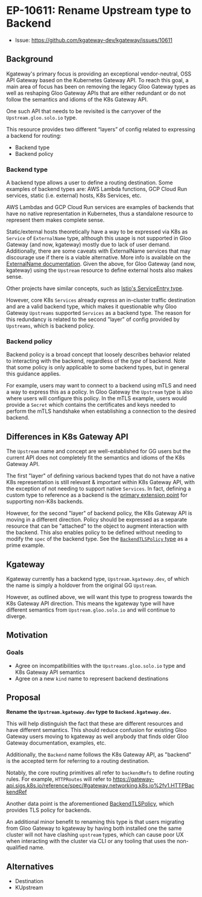 <!--
```
<<[UNRESOLVED optional short context or usernames ]>>
Stuff that is being argued.
<<[/UNRESOLVED]>>
```
-->
# EP-10611: Rename Upstream type to Backend

* Issue: https://github.com/kgateway-dev/kgateway/issues/10611

## Background 

Kgateway's primary focus is providing an exceptional vendor-neutral, OSS API Gateway based on the Kubernetes Gateway API.
To reach this goal, a main area of focus has been on removing the legacy Gloo Gateway types as well as reshaping Gloo Gateway APIs that are either redundant or do not follow the semantics and idioms of the K8s Gateway API.

One such API that needs to be revisited is the carryover of the `Upstream.gloo.solo.io` type.

This resource provides two different “layers” of config related to expressing a backend for routing:
* Backend type 
* Backend policy

### Backend type

A backend type allows a user to define a routing destination.
Some examples of backend types are: AWS Lambda functions, GCP Cloud Run services, static (i.e. external) hosts, K8s Services, etc.

AWS Lambdas and GCP Cloud Run services are examples of backends that have no native representation in Kubernetes, thus a standalone resource to represent them makes complete sense.

Static/external hosts theoretically have a way to be expressed via K8s as `Service` of `ExternalName` type, although this usage is not supported in Gloo Gateway (and now, kgateway) mostly due to lack of user demand.
Additionally, there are some caveats with ExternalName services that may discourage use if there is a viable alternative. More info is available on the [ExternalName documentation](https://kubernetes.io/docs/concepts/services-networking/service/#externalname).
Given the above, for Gloo Gateway (and now, kgateway) using the `Upstream` resource to define external hosts also makes sense.

Other projects have similar concepts, such as [Istio's ServiceEntry type](https://istio.io/latest/docs/concepts/traffic-management/#service-entries).

However, core K8s `Services` already express an in-cluster traffic destination and are a valid backend type, which makes it questionable why Gloo Gateway `Upstreams` supported `Services` as a backend type.
The reason for this redundancy is related to the second "layer" of config provided by `Upstreams`, which is backend policy.

### Backend policy

Backend policy is a broad concept that loosely describes behavior related to interacting with the backend, regardless of the _type_ of backend. Note that some policy is only applicable to some backend types, but in general this guidance applies.

For example, users may want to connect to a backend using mTLS and need a way to express this as a policy.
In Gloo Gateway the `Upstream` type is also where users will configure this policy.
In the mTLS example, users would provide a `Secret` which contains the certificates and keys needed to perform the mTLS handshake when establishing a connection to the desired backend.

## Differences in K8s Gateway API

The `Upstream` name and concept are well-established for GG users but the current API does not completely fit the semantics and idioms of the K8s Gateway API.

The first "layer" of defining various backend types that do not have a native K8s representation is still relevant & important within K8s Gateway API, with the exception of not needing to support native `Services`.
In fact, defining a custom type to reference as a backend is the [primary extension point](https://gateway-api.sigs.k8s.io/concepts/api-overview/#extension-points) for supporting non-K8s backends.

However, for the second "layer" of backend policy, the K8s Gateway API is moving in a different direction.
Policy should be expressed as a separate resource that can be "attached" to the object to augment interaction with the backend.
This also enables policy to be defined without needing to modify the `spec` of the backend type.
See the [`BackendTLSPolicy` type](https://gateway-api.sigs.k8s.io/api-types/backendtlspolicy/) as a prime example.

## Kgateway

Kgateway currently has a backend type, `Upstream.kgateway.dev`, of which the name is simply a holdover from the original GG `Upstream`.

However, as outlined above, we will want this type to progress towards the K8s Gateway API direction.
This means the kgateway type will have different semantics from `Upstream.gloo.solo.io` and will continue to diverge.

## Motivation

### Goals

* Agree on incompatibilities with the `Upstreams.gloo.solo.io` type and K8s Gateway API semantics
* Agree on a new `kind` name to represent backend destinations

## Proposal

**Rename the `Upstream.kgateway.dev` type to `Backend.kgateway.dev`.**

This will help distinguish the fact that these are different resources and have different semantics.
This should reduce confusion for existing Gloo Gateway users moving to kgateway as well anybody that finds older Gloo Gateway documentation, examples, etc.

Additionally, the `Backend` name follows the K8s Gateway API, as "backend" is the accepted term for referring to a routing destination.

Notably, the core routing primitives all refer to `backendRefs` to define routing rules.
For example, `HTTPRoutes` will refer to https://gateway-api.sigs.k8s.io/reference/spec/#gateway.networking.k8s.io%2fv1.HTTPBackendRef

Another data point is the aforementioned [BackendTLSPolicy](https://gateway-api.sigs.k8s.io/api-types/backendtlspolicy/), which provides TLS policy for backends.

An additional minor benefit to renaming this type is that users migrating from Gloo Gateway to kgateway by having both installed one the same cluster will not have clashing `upstream` types, which can cause poor UX when interacting with the cluster via CLI or any tooling that uses the non-qualified name.

## Alternatives

* Destination
* KUpstream
